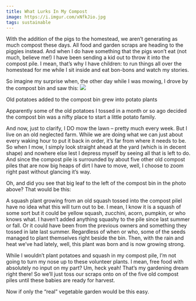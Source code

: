 ```yaml
---
title: What Lurks In My Compost
image: https://i.imgur.com/xNfkJio.jpg
tags: sustainable
---
```

With the addition of the pigs to the homestead, we aren’t generating as much compost these days. All food and garden scraps are heading to the piggies instead. And when I do have something that the pigs won’t eat (not much, believe me!) I have been sending a kid out to throw it into the compost pile. I mean, that’s why I have children: to run things all over the homestead for me while I sit inside and eat bon-bons and watch my stories.

So imagine my surprise when, the other day while I was mowing, I drove by the compost bin and saw this:
![](https://i.imgur.com/xNfkJio.jpg)

Old potatoes added to the compost bin grew into potato plants

Apparently some of the old potatoes I tossed in a month or so ago decided the compost bin was a nifty place to start a little potato family.

And now, just to clarify, I DO mow the lawn – pretty much every week. But I live on an old neglected farm. While we are doing what we can just about every waking hour to put it back in order, it’s far from where it needs to be. So when I mow, I simply look straight ahead at the yard (which is in decent shape) and nowhere else lest I depress myself by seeing all that is left to do. And since the compost pile is surrounded by about five other old compost piles that are now big heaps of dirt I have to move, well, I choose to zoom right past without glancing it’s way.

Oh, and did you see that big leaf to the left of the compost bin in the photo above? That would be this:

A squash plant growing from an old squash tossed into the compost pileI have no idea what this will turn out to be. I mean, I know it is a squash of some sort but it could be yellow squash, zucchini, acorn, pumpkin, or who knows what. I haven’t added anything squashy to the pile since last summer or fall. Or it could have been from the previous owners and something they tossed in late last summer. Regardless of when or who, some of the seeds managed to plant themselves right beside the bin. Then, with the rain and heat we’ve had lately, well, this plant was born and is now growing strong.

While I wouldn’t plant potatoes and squash in my compost pile, I’m not going to turn my nose up to these volunteer plants. I mean, free food with absolutely no input on my part? Um, heck yeah! That’s my gardening dream right there! So we’ll just toss our scraps onto on of the five old compost piles until these babies are ready for harvest.

Now if only the “real” vegetable garden would be this easy.
